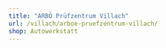 ```yaml
---
title: "ARBÖ Prüfzentrum Villach"
url: /villach/arboe-pruefzentrum-villach/
shop: Autowerkstatt
---
```

